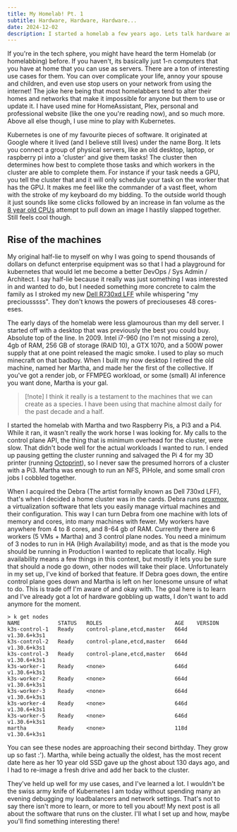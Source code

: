 ```yaml
---
title: My Homelab! Pt. 1
subtitle: Hardware, Hardware, Hardware...
date: 2024-12-02
description: I started a homelab a few years ago. Lets talk hardware and cluster initialization.
---
```


<script lang="ts">
  import MarginNote from '$lib/components/MarginNote.svelte';
  export { MarginNote }
</script>

If you're in the tech sphere, you might have heard the term Homelab (or homelabbing) before. If you haven't, its basically just 1-n computers that you have at home that you can use as servers. There are a ton of interesting use cases for them. You can over complicate your life, annoy your spouse and children, and even use stop users on your network from using the internet! The joke here being that most homelabbers tend to alter their homes and networks that make it impossible for anyone but them to use or update it. I have used mine for HomeAssistant, Plex, personal and professional website (like the one you're reading now), and so much more. Above all else though, I use mine to play with Kubernetes.

Kubernetes is one of my favourite pieces of software. It originated at Google where it lived (and I believe still lives) under the name Borg. It lets you connect a group of physical servers, like an old desktop, laptop, or raspberry pi into a 'cluster' and give them tasks! The cluster then determines how best to complete those tasks and which workers in the cluster are able to complete them. For instance if your task needs a GPU, you tell the cluster that and it will only schedule your task on the worker that has the GPU. It makes me feel like the commander of a vast fleet, whom with the stroke of my keyboard do my bidding. To the outside world though it just sounds like some clicks followed by an increase in fan volume as the [8 year old CPUs](https://www.intel.com/content/www/us/en/products/sku/91767/intel-xeon-processor-e52650-v4-30m-cache-2-20-ghz/specifications.html) attempt to pull down an image I hastily slapped together. Still feels cool though.

## Rise of the machines

My original half-lie to myself on why I was going to spend thousands of dollars on defunct enterprise equipment was so that I had a playground for kubernetes that would let me become a better DevOps / Sys Admin / Architect. I say half-lie because it really was just something I was interested in and wanted to do, but I needed something more concrete to calm the family as I stroked my new [Dell R730xd LFF](https://www.dell.com/en-us/shop/povw/poweredge-r730xd/1000) while whispering "my preciousssss". They don't knows the powers of preciouseses 48 cores-eses.

The early days of the homelab were less glamourous than my dell server. I started off with a desktop that was previously the best you could buy. Absolute top of the line. In 2009. Intel i7-960 (no I'm not missing a zero), 4gb of RAM, 256 GB of storage (RAID 10), a GTX 1070, and a 500W power supply that at one point released the magic smoke. I used to play so much minecraft on that badboy. When I built my now desktop I retired the old machine, named her Martha, and made her the first of the collective. If you've got a render job, or FFMPEG workload, or some (small) AI inference you want done, Martha is your gal.

> [!note] I think it really is a testament to the machines that we can create as a species. I have been using that machine almost daily for the past decade and a half.

I started the homelab with Martha and two Raspberry Pis, a Pi3 and a Pi4. While it ran, it wasn't really the work horse I was looking for. My calls to the control plane API, the thing that is minimum overhead for the cluster, were slow. That didn't bode well for the actual workloads I wanted to run. I ended up pausing getting the cluster running and salvaged the Pi 4 for my 3D printer (running [Octoprint](https://github.com/OctoPrint/OctoPrint)), so I never saw the presumed horrors of a cluster with a Pi3. Martha was enough to run an NFS, PiHole, and some small cron jobs I cobbled together.

When I acquired the Debra (The artist formally known as Dell 730xd LFF), that's when I decided a home cluster was in the cards. Debra runs [proxmox](https://www.proxmox.com/en/), a virtualization software that lets you easily manage virtual machines and their configuration. This way I can turn Debra from one machine with lots of memory and cores, into many machines with fewer. My workers have anywhere from 4 to 8 cores, and 8-64 gb of RAM. Currently there are 6 workers (5 VMs + Martha) and 3 control plane nodes. You need a minimum of 3 nodes to run in HA (High Availability) mode, and as that is the mode you should be running in Production I wanted to replicate that locally. High availability means a few things in this context, but mostly it lets you be sure that should a node go down, other nodes will take their place. Unfortunately in my set up, I've kind of borked that feature. If Debra goes down, the entire control plane goes down and Martha is left on her lonesome unsure of what to do. This is trade off I'm aware of and okay with. The goal here is to learn and I've already got a lot of hardware gobbling up watts, I don't want to add anymore for the moment.

```
> k get nodes
NAME            STATUS   ROLES                       AGE    VERSION
k3s-control-1   Ready    control-plane,etcd,master   664d   v1.30.6+k3s1
k3s-control-2   Ready    control-plane,etcd,master   664d   v1.30.6+k3s1
k3s-control-3   Ready    control-plane,etcd,master   664d   v1.30.6+k3s1
k3s-worker-1    Ready    <none>                      646d   v1.30.6+k3s1
k3s-worker-2    Ready    <none>                      664d   v1.30.6+k3s1
k3s-worker-3    Ready    <none>                      664d   v1.30.6+k3s1
k3s-worker-4    Ready    <none>                      646d   v1.30.6+k3s1
k3s-worker-5    Ready    <none>                      646d   v1.30.6+k3s1
martha          Ready    <none>                      118d   v1.30.6+k3s1
```

You can see these nodes are approaching their second birthday. They grow up so fast :'). Martha, while being actually the oldest, has the most recent date here as her 10 year old SSD gave up the ghost about 130 days ago, and I had to re-image a fresh drive and add her back to the cluster.

They've held up well for my use cases, and I've learned a lot. I wouldn't be the swiss army knife of Kubernetes I am today without spending many an evening debugging my loadbalancers and network settings. That's not to say there isn't more to learn, or more to tell you about! My next post is all about the software that runs on the cluster. I'll what I set up and how, maybe you'll find something interesting there!

